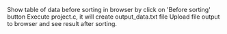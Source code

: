 Show table of data before sorting in browser by click on 'Before sorting' button
Execute project.c, it will create output_data.txt file
Upload file output to browser and see result after sorting.